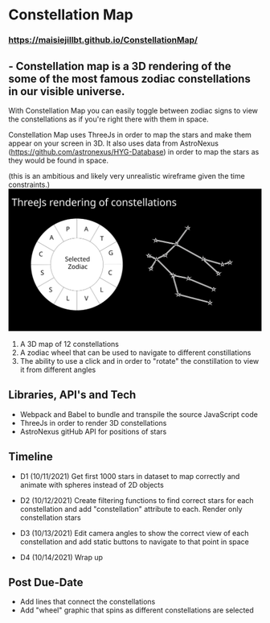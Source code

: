 # Constellation Map

### https://maisiejillbt.github.io/ConstellationMap/

## - Constellation map is a 3D rendering of the some of the most famous zodiac constellations in our visible universe. 

With Constellation Map you can easily toggle between zodiac signs to view the constellations as if you're right there with them in space.

Constellation Map uses ThreeJs in order to map the stars and make them appear on your screen in 3D. It also uses data from AstroNexus (https://github.com/astronexus/HYG-Database) in order to map the stars as they would be found in space. 

(this is an ambitious and likely very unrealistic wireframe given the time constraints.)
![](https://raw.githubusercontent.com/maisiejillbt/ConstellationMap/main/StarMap.svg)

1) A 3D map of 12 constellations 
2) A zodiac wheel that can be used to navigate to different constillations 
3) The ability to use a click and in order to "rotate" the constillation to view it from different angles 

## Libraries, API's and Tech 
- Webpack and Babel to bundle and transpile the source JavaScript code
- ThreeJs in order to render 3D constellations
- AstroNexus gitHub API for positions of stars

## Timeline 

- D1 (10/11/2021) Get first 1000 stars in dataset to map correctly and animate with spheres instead of 2D objects

- D2 (10/12/2021) Create filtering functions to find correct stars for each constellation and add "constellation" attribute to each. Render only constellation stars 

- D3 (10/13/2021) Edit camera angles to show the correct view of each constellation and add static buttons to navigate to that point in space

- D4 (10/14/2021) Wrap up 


## Post Due-Date 

 - Add lines that connect the constellations  
 - Add "wheel" graphic that spins as different constellations are selected  

